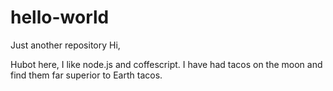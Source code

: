 # hello-world
Just another repository
Hi,

Hubot here, I like node.js and coffescript.
I have had tacos on the moon and find them far superior to Earth tacos.    
